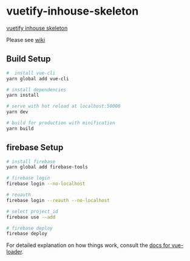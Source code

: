 # vuetify-inhouse-skeleton

[vuetify inhouse skeleton](https://vue-firebase-auth-test-43f9c.firebaseapp.com)

Please see [wiki](https://github.com/sonoshou/vuetify-auth-skeleton/wiki)

## Build Setup

``` bash
#  install vue-cli
yarn global add vue-cli

# install dependencies
yarn install

# serve with hot reload at localhost:50000
yarn dev

# build for production with minification
yarn build
```

## firebase Setup

```bash
# install firebase
yarn global add firebase-tools

# firebase login
firebase login --no-localhost

# reoauth
firebase login --reauth --no-localhost

# select project_id
firebase use --add

# firebase deploy
firebase deploy
```

For detailed explanation on how things work, consult the [docs for vue-loader](http://vuejs.github.io/vue-loader).
